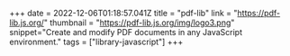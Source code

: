 +++
date = 2022-12-06T01:18:57.041Z
title = "pdf-lib"
link = "https://pdf-lib.js.org/"
thumbnail = "https://pdf-lib.js.org/img/logo3.png"
snippet="Create and modify PDF documents in any JavaScript environment."
tags = ["library-javascript"]
+++
